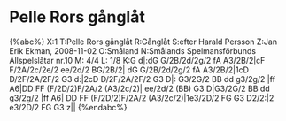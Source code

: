 # Pelle Rors gånglåt

{%abc%}
X:1
T:Pelle Rors gånglåt
R:Gånglåt
S:efter Harald Persson
Z:Jan Erik Ekman, 2008-11-02
O:Småland
N:Smålands Spelmansförbunds Allspelslåtar nr.10
M: 4/4
L: 1/8
K:G
d|:dG G/2B/2d/2g/2 fA A3/2B/2|cF F/2A/2c/2e/2 ee/2d/2 BG/2B/2|
dG G/2B/2d/2g/2 fA A3/2B/2|1cD D/2F/2A/2F/2 G3 d:|2cD D/2F/2A/2F/2 G3 D|:
G3/2G/2 BB dd g3/2g/2 |ff A6|DD FF (F/2D/2)F/2A/2 (A3/2c/2)|
ee/2d/2 (BB) G3 D|G3/2G/2 BB dd g3/2g/2 |ff A6|
DD FF (F/2D/2)F/2A/2 (A3/2c/2)|1e3/2D/2 FG G3 D2/2:|2 e3/2D/2 FG G3 z||
{%endabc%}

